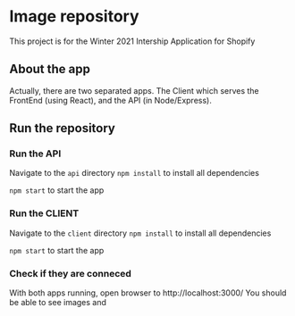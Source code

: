 # Image repository

This project is for the Winter 2021 Intership Application for Shopify

## About the app

Actually, there are two separated apps. The Client which serves the FrontEnd (using React), and the API (in Node/Express).

## Run the repository

### Run the API

Navigate to the `api` directory
`npm install` to install all dependencies

`npm start` to start the app

### Run the CLIENT

Navigate to the `client` directory
`npm install` to install all dependencies

`npm start` to start the app

### Check if they are conneced

With both apps running, open browser to http://localhost:3000/
You should be able to see images and
